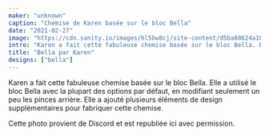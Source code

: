 ```yaml
---
maker: "unknown"
caption: "Chemise de Karen basée sur le bloc Bella"
date: "2021-02-27"
image: "https://cdn.sanity.io/images/hl5bw8cj/site-content/d5ba88624a180a770eb8f022022447b5c7f91649-810x810.jpg"
intro: "Karen a fait cette fabuleuse chemise basée sur le bloc Bella. Elle a utilisé le bloc Bella avec la plupart des options par défaut, en modifiant seulement un peu les pinces arrière. Elle a ajouté plusieurs éléments de design supplémentaires pour fabriquer cette chemise."
title: "Bella par Karen"
designs: ["bella"]
---
```



Karen a fait cette fabuleuse chemise basée sur le bloc Bella. Elle a utilisé le bloc Bella avec la plupart des options par défaut, en modifiant seulement un peu les pinces arrière. Elle a ajouté plusieurs éléments de design supplémentaires pour fabriquer cette chemise.

<Note>

Cette photo provient de Discord et est republiée ici avec permission.

</Note>

